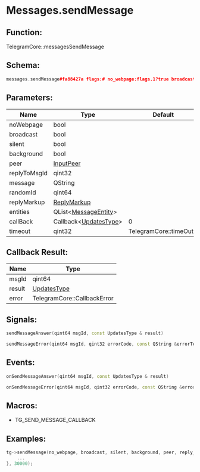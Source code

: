 # Messages.sendMessage

## Function:

TelegramCore::messagesSendMessage

## Schema:

```c++
messages.sendMessage#fa88427a flags:# no_webpage:flags.1?true broadcast:flags.4?true silent:flags.5?true background:flags.6?true peer:InputPeer reply_to_msg_id:flags.0?int message:string random_id:long reply_markup:flags.2?ReplyMarkup entities:flags.3?Vector<MessageEntity> = Updates;
```
## Parameters:

|Name|Type|Default|
|----|----|-------|
|noWebpage|bool||
|broadcast|bool||
|silent|bool||
|background|bool||
|peer|[InputPeer](../../types/inputpeer.md)||
|replyToMsgId|qint32||
|message|QString||
|randomId|qint64||
|replyMarkup|[ReplyMarkup](../../types/replymarkup.md)||
|entities|QList&lt;[MessageEntity](../../types/messageentity.md)&gt;||
|callBack|Callback&lt;[UpdatesType](../../types/updatestype.md)&gt;|0|
|timeout|qint32|TelegramCore::timeOut()|

## Callback Result:

|Name|Type|
|----|----|
|msgId|qint64|
|result|[UpdatesType](../../types/updatestype.md)|
|error|TelegramCore::CallbackError|

## Signals:

```c++
sendMessageAnswer(qint64 msgId, const UpdatesType & result)
```
```c++
sendMessageError(qint64 msgId, qint32 errorCode, const QString &errorText)
```

## Events:

```c++
onSendMessageAnswer(qint64 msgId, const UpdatesType & result)
```
```c++
onSendMessageError(qint64 msgId, qint32 errorCode, const QString &errorText)
```

## Macros:

* TG_SEND_MESSAGE_CALLBACK

## Examples:

```c++
tg->sendMessage(no_webpage, broadcast, silent, background, peer, reply_to_msg_id, message, random_id, reply_markup, entities, [=](TG_SEND_MESSAGE_CALLBACK){
    ...
}, 30000);
```
